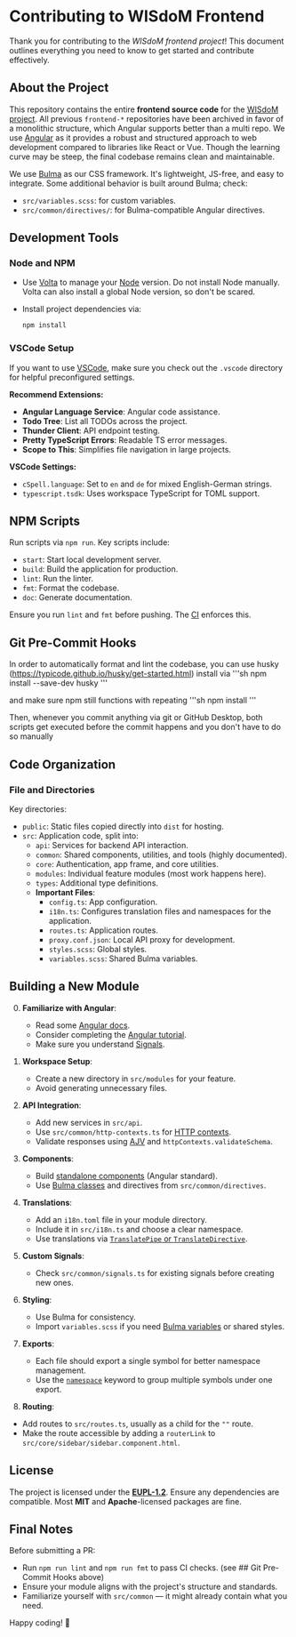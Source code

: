 # Contributing to WISdoM Frontend

Thank you for contributing to the _WISdoM frontend project_!
This document outlines everything you need to know to get started and
contribute effectively.

## About the Project

This repository contains the entire **frontend source code** for the
[WISdoM project](https://github.com/wisdom-oss).
All previous `frontend-*` repositories have been archived in favor of a
monolithic structure, which Angular supports better than a multi repo.
We use [Angular](https://angular.dev) as it provides a robust and structured
approach to web development compared to libraries like React or Vue.
Though the learning curve may be steep, the final codebase remains clean and
maintainable.

We use [Bulma](https://bulma.io) as our CSS framework.
It's lightweight, JS-free, and easy to integrate.
Some additional behavior is built around Bulma; check:

- `src/variables.scss`: for custom variables.
- `src/common/directives/`: for Bulma-compatible Angular directives.

## Development Tools

### Node and NPM

- Use [Volta](https://volta.sh) to manage your [Node](https://nodejs.org)
  version.
  Do not install Node manually.
  Volta can also install a global Node version, so don't be scared.

- Install project dependencies via:
  ```sh
  npm install
  ```

### VSCode Setup

If you want to use [VSCode](https://code.visualstudio.com), make sure you check
out the `.vscode` directory for helpful preconfigured settings.

**Recommend Extensions:**

- **Angular Language Service**: Angular code assistance.
- **Todo Tree**: List all TODOs across the project.
- **Thunder Client**: API endpoint testing.
- **Pretty TypeScript Errors**: Readable TS error messages.
- **Scope to This**: Simplifies file navigation in large projects.

**VSCode Settings:**

- `cSpell.language`: Set to `en` and `de` for mixed English-German strings.
- `typescript.tsdk`: Uses workspace TypeScript for TOML support.

## NPM Scripts

Run scripts via `npm run`.
Key scripts include:

- `start`: Start local development server.
- `build`: Build the application for production.
- `lint`: Run the linter.
- `fmt`: Format the codebase.
- `doc`: Generate documentation.

Ensure you run `lint` and `fmt` before pushing.
The [CI](https://github.com/wisdom-oss/frontend/actions) enforces this.

## Git Pre-Commit Hooks

In order to automatically format and lint the codebase, you can use husky (https://typicode.github.io/husky/get-started.html)
install via
'''sh
npm install --save-dev husky
'''

and make sure npm still functions with repeating
'''sh
npm install
'''

Then, whenever you commit anything via git or GitHub Desktop, both scripts get executed
before the commit happens and you don't have to do so manually

## Code Organization

### File and Directories

Key directories:

- `public`: Static files copied directly into `dist` for hosting.
- `src`: Application code, split into:
  - `api`: Services for backend API interaction.
  - `common`: Shared components, utilities, and tools (highly documented).
  - `core`: Authentication, app frame, and core utilities.
  - `modules`: Individual feature modules (most work happens here).
  - `types`: Additional type definitions.
  - **Important Files**:
    - `config.ts`: App configuration.
    - `i18n.ts`: Configures translation files and namespaces for the application.
    - `routes.ts`: Application routes.
    - `proxy.conf.json`: Local API proxy for development.
    - `styles.scss`: Global styles.
    - `variables.scss`: Shared Bulma variables.

## Building a New Module

0. **Familiarize with Angular**:

   - Read some [Angular docs](https://angular.dev).
   - Consider completing the
     [Angular tutorial](https://angular.dev/tutorials/learn-angular).
   - Make sure you understand [Signals](https://angular.dev/guide/signals).

1. **Workspace Setup**:

   - Create a new directory in `src/modules` for your feature.
   - Avoid generating unnecessary files.

2. **API Integration**:

   - Add new services in `src/api`.
   - Use `src/common/http-contexts.ts` for
     [HTTP contexts](https://angular.dev/api/common/http/HttpContext).
   - Validate responses using [AJV](https://ajv.js.org) and
     `httpContexts.validateSchema`.

3. **Components**:

   - Build [standalone components](https://angular.dev/reference/migrations/standalone) (Angular standard).
   - Use [Bulma classes](https://bulma.io/documentation/) and directives from
     `src/common/directives`.

4. **Translations**:

   - Add an `i18n.toml` file in your module directory.
   - Include it in `src/i18n.ts` and choose a clear namespace.
   - Use translations via [`TranslatePipe` or `TranslateDirective`](https://ngx-translate.org/getting-started/translating-your-components/).

5. **Custom Signals**:

   - Check `src/common/signals.ts` for existing signals before creating new ones.

6. **Styling**:

   - Use Bulma for consistency.
   - Import `variables.scss` if you need
     [Bulma variables](https://bulma.io/documentation/customize/list-of-sass-variables/)
     or shared styles.

7. **Exports**:

   - Each file should export a single symbol for better namespace management.
   - Use the [`namespace`](https://www.typescriptlang.org/docs/handbook/namespaces.html)
     keyword to group multiple symbols under one export.

8. **Routing**:

- Add routes to `src/routes.ts`, usually as a child for the `""` route.
- Make the route accessible by adding a `routerLink` to
  `src/core/sidebar/sidebar.component.html`.

## License

The project is licensed under the [**EUPL-1.2**](./LICENSE).
Ensure any dependencies are compatible.
Most **MIT** and **Apache**-licensed packages are fine.

## Final Notes

Before submitting a PR:

- Run `npm run lint` and `npm run fmt` to pass CI checks. (see ## Git Pre-Commit Hooks above)
- Ensure your module aligns with the project's structure and standards.
- Familiarize yourself with `src/common` — it might already contain what you need.

Happy coding! 🚀
